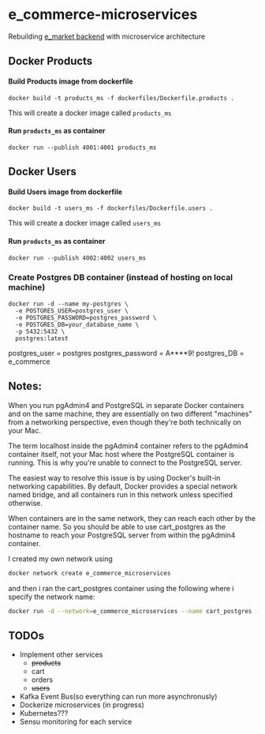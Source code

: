 # e_commerce-microservices

Rebuilding [e_market backend](https://github.com/nikhil0929/e_market) with microservice architecture

## Docker Products

#### Build Products image from dockerfile

```
docker build -t products_ms -f dockerfiles/Dockerfile.products .
```

This will create a docker image called `products_ms`

#### Run `products_ms` as container

```
docker run --publish 4001:4001 products_ms
```

## Docker Users

#### Build Users image from dockerfile

```
docker build -t users_ms -f dockerfiles/Dockerfile.users .
```

This will create a docker image called `users_ms`

#### Run `products_ms` as container

```
docker run --publish 4002:4002 users_ms
```

### Create Postgres DB container (instead of hosting on local machine)

```
docker run -d --name my-postgres \
  -e POSTGRES_USER=postgres_user \
  -e POSTGRES_PASSWORD=postgres_password \
  -e POSTGRES_DB=your_database_name \
  -p 5432:5432 \
  postgres:latest
```

postgres_user = postgres
postgres_password = A\*\*\*\*9!
postgres_DB = e_commerce

## Notes:

When you run pgAdmin4 and PostgreSQL in separate Docker containers and on the same machine, they are essentially on two different "machines" from a networking perspective, even though they're both technically on your Mac.

The term localhost inside the pgAdmin4 container refers to the pgAdmin4 container itself, not your Mac host where the PostgreSQL container is running. This is why you're unable to connect to the PostgreSQL server.

The easiest way to resolve this issue is by using Docker's built-in networking capabilities. By default, Docker provides a special network named bridge, and all containers run in this network unless specified otherwise.

When containers are in the same network, they can reach each other by the container name. So you should be able to use cart_postgres as the hostname to reach your PostgreSQL server from within the pgAdmin4 container.

I created my own network using

```bash
docker network create e_commerce_microservices
```

and then i ran the cart_postgres container using the following where i specify the network name:

```bash
docker run -d --network=e_commerce_microservices --name cart_postgres -e POSTGRES_USER=postgres -e POSTGRES_PASSWORD=Arnik0929! -e POSTGRES_DB=cart_postgres -p 5434:5432 postgres:latest
```

## TODOs

- Implement other services
  - ~~products~~
  - cart
  - orders
  - ~~users~~
- Kafka Event Bus(so everything can run more asynchronusly)
- Dockerize microservices (in progress)
- Kubernetes???
- Sensu monitoring for each service
